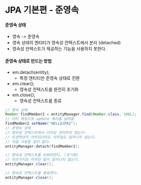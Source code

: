 # JPA 기본편 - 준영속

#### 준영속 상태
- 영속 -> 준영속
- 영속 상태의 엔티티가 영속성 컨텍스트에서 분리 (detached)
- 영속성 컨텍스트가 제공하는 기능을 사용하지 못한다.

#### 준영속 상태로 만드는 방법
- em.detach(entity);
    - 특정 엔티티만 준영속 상태로 전환
- em.clear();
    - 영속성 컨텍스트를 완전히 초기화
- em.close();
    - 영속성 컨텍스트를 종료

```java
// 영속 상태
Member findMember2 = entityManager.find(Member.class, 100L);
// 더티 체킹으로 update 쿼리를 날려줌
findMember2.setName("HELLOJPA2");
// 준영속 상태
// 영속성 컨텍스트에서 더이상 관리하지 않는다.
// 트랜잭션이 커밋되더라도 아무일도 일어나지 않는다.
// 직접 사용할 일이 없다.
entityManager.detach(findMember2);

// 영속성 컨텍스트를 비워버린다. (초기화)
// 마찬가지로 아무런 일이 일어나지 않는다.
entityManager.clear();

// 영속성 컨텍스트를 종료한다.
entityManager.close();
```
